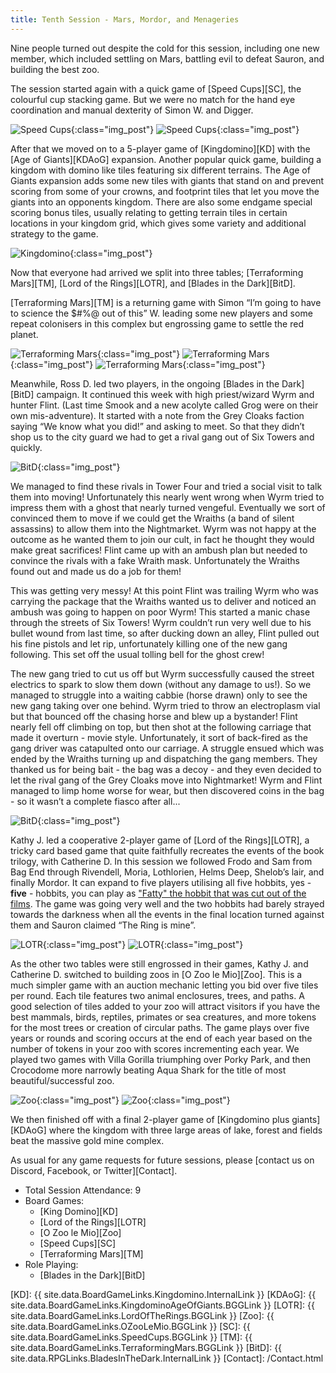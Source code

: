 ```yaml
---
title: Tenth Session - Mars, Mordor, and Menageries
---
```


Nine people turned out despite the cold for this session, including one new member, which included settling on Mars, battling evil to defeat Sauron, and building the best zoo.

The session started again with a quick game of [Speed Cups][SC], the colourful cup stacking game.
But we were no match for the hand eye coordination and manual dexterity of Simon W. and Digger.

![Speed Cups](/images/posts/2020_02_12/speedcups01.jpg "Speed Cups - bell ringing"){:class="img_post"}
![Speed Cups](/images/posts/2020_02_12/speedcups03.gif "Speed Cups - fast hands"){:class="img_post"}

After that we moved on to a 5-player game of [Kingdomino][KD] with the [Age of Giants][KDAoG] expansion.
Another popular quick game, building a kingdom with domino like tiles featuring six different terrains.
The Age of Giants expansion adds some new tiles with giants that stand on and prevent scoring from some of your crowns, and footprint tiles that let you move the giants into an opponents kingdom.
There are also some endgame special scoring bonus tiles, usually relating to getting terrain tiles in certain locations in your kingdom grid, which gives some variety and additional strategy to the game.

![Kingdomino](/images/posts/2020_02_12/kingdomino02.jpg "King Domino - building the kingdoms"){:class="img_post"}

Now that everyone had arrived we split into three tables; [Terraforming Mars][TM], [Lord of the Rings][LOTR], and [Blades in the Dark][BitD].

[Terraforming Mars][TM] is a returning game with Simon “I’m going to have to science the $#%@ out of this” W. leading some new players and some repeat colonisers in this complex but engrossing game to settle the red planet.

![Terraforming Mars](/images/posts/2020_02_12/mars01.jpg "Terraforming Mars - red planet building"){:class="img_post"}
![Terraforming Mars](/images/posts/2020_02_12/TM01.png "Terraforming Mars - final scores"){:class="img_post"}
![Terraforming Mars](/images/posts/2020_02_12/TM02.png "Terraforming Mars - a new world"){:class="img_post"}

Meanwhile, Ross D. led two players, in the ongoing [Blades in the Dark][BitD] campaign.
It continued this week with high priest/wizard Wyrm and hunter Flint.
(Last time Smook and a new acolyte called Grog were on their own mis-adventure).
It started with a note from the Grey Cloaks faction saying “We know what you did!” and asking to meet.
So that they didn’t shop us to the city guard we had to get a rival gang out of Six Towers and quickly.

![BitD](/images/posts/2020_02_12/bitd01.jpg "Blades in the Dark - talking with the rivals"){:class="img_post"}

We managed to find these rivals in Tower Four and tried a social visit to talk them into moving!
Unfortunately this nearly went wrong when Wyrm tried to impress them with a ghost that nearly turned vengeful.
Eventually we sort of convinced them to move if we could get the Wraiths (a band of silent assassins) to allow them into the Nightmarket.
Wyrm was not happy at the outcome as he wanted them to join our cult, in fact he thought they would make great sacrifices!
Flint came up with an ambush plan but needed to convince the rivals with a fake Wraith mask.
Unfortunately the Wraiths found out and made us do a job for them!

This was getting very messy!
At this point Flint was trailing Wyrm who was carrying the package that the Wraiths wanted us to deliver and noticed an ambush was going to happen on poor Wyrm!
This started a manic chase through the streets of Six Towers!
Wyrm couldn’t run very well due to his bullet wound from last time, so after ducking down an alley, Flint pulled out his fine pistols and let rip, unfortunately killing one of the new gang following.
This set off the usual tolling bell for the ghost crew!

The new gang tried to cut us off but Wyrm successfully caused the street electrics to spark to slow them down (without any damage to us!).
So we managed to struggle into a waiting cabbie (horse drawn) only to see the new gang taking over one behind.
Wyrm tried to throw an electroplasm vial but that bounced off the chasing horse and blew up a bystander!
Flint nearly fell off climbing on top, but then shot at the following carriage that made it overturn - movie style.
Unfortunately, it sort of back-fired as the gang driver was catapulted onto our carriage.
A struggle ensued which was ended by the Wraiths turning up and dispatching the gang members.
They thanked us for being bait - the bag was a decoy - and they even decided to let the rival gang of the Grey Cloaks move into Nightmarket!
Wyrm and Flint managed to limp home worse for wear, but then discovered coins in the bag - so it wasn’t a complete fiasco after all...

![BitD](/images/posts/2020_02_12/bitd02.jpg "Blades in the Dark - planning the ambush"){:class="img_post"}

Kathy J. led a cooperative 2-player game of [Lord of the Rings][LOTR], a tricky card based game that quite faithfully recreates the events of the book trilogy, with Catherine D.
In this session we followed Frodo and Sam from Bag End through Rivendell, Moria, Lothlorien, Helms Deep, Shelob’s lair, and finally Mordor.
It can expand to five players utilising all five hobbits, yes - **five** - hobbits, you can play as ["Fatty" the hobbit that was cut out of the films](https://lotr.fandom.com/wiki/Fredegar_Bolger).
The game was going very well and the two hobbits had barely strayed towards the darkness when all the events in the final location turned against them and Sauron claimed “The Ring is mine”.

![LOTR](/images/posts/2020_02_12/lotr02.jpg "Lord of the Rings - Helms Deep"){:class="img_post"}
![LOTR](/images/posts/2020_02_12/lotr01.jpg "Lord of the Rings - Sauron wins"){:class="img_post"}

As the other two tables were still engrossed in their games, Kathy J. and Catherine D. switched to building zoos in [O Zoo le Mio][Zoo].
This is a much simpler game with an auction mechanic letting you bid over five tiles per round.
Each tile features two animal enclosures, trees, and paths.
A good selection of tiles added to your zoo will attract visitors if you have the best mammals, birds, reptiles, primates or sea creatures, and more tokens for the most trees or creation of circular paths.
The game plays over five years or rounds and scoring occurs at the end of each year based on the number of tokens in your zoo with scores incrementing each year.
We played two games with Villa Gorilla triumphing over Porky Park, and then Crocodome more narrowly beating Aqua Shark for the title of most beautiful/successful zoo.

![Zoo](/images/posts/2020_02_12/zoo01.jpg "O Zoo le Mio - Porky Park"){:class="img_post"}
![Zoo](/images/posts/2020_02_12/zoo02.jpg "O Zoo le Mio - Villa Gorilla"){:class="img_post"}

We then finished off with a final 2-player game of [Kingdomino plus giants][KDAoG] where the kingdom with three large areas of lake, forest and fields beat the massive gold mine complex.

As usual for any game requests for future sessions, please [contact us on Discord, Facebook, or Twitter][Contact].

* Total Session Attendance: 9
* Board Games:
    * [King Domino][KD]
    * [Lord of the Rings][LOTR]
    * [O Zoo le Mio][Zoo]
    * [Speed Cups][SC]
    * [Terraforming Mars][TM]
* Role Playing:
    * [Blades in the Dark][BitD]

[KD]: {{ site.data.BoardGameLinks.Kingdomino.InternalLink }}
[KDAoG]: {{ site.data.BoardGameLinks.KingdominoAgeOfGiants.BGGLink }}
[LOTR]: {{ site.data.BoardGameLinks.LordOfTheRings.BGGLink }}
[Zoo]: {{ site.data.BoardGameLinks.OZooLeMio.BGGLink }}
[SC]: {{ site.data.BoardGameLinks.SpeedCups.BGGLink }}
[TM]:  {{ site.data.BoardGameLinks.TerraformingMars.BGGLink }}
[BitD]: {{ site.data.RPGLinks.BladesInTheDark.InternalLink }}
[Contact]: /Contact.html
